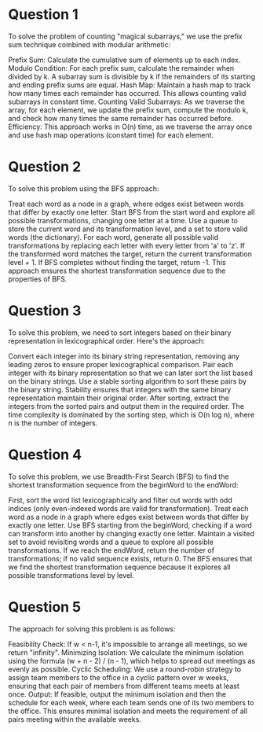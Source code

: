# Question 1
To solve the problem of counting "magical subarrays," we use the prefix sum technique combined with modular arithmetic:

Prefix Sum: Calculate the cumulative sum of elements up to each index.
Modulo Condition: For each prefix sum, calculate the remainder when divided by k. A subarray sum is divisible by k if the remainders of its starting and ending prefix sums are equal.
Hash Map: Maintain a hash map to track how many times each remainder has occurred. This allows counting valid subarrays in constant time.
Counting Valid Subarrays: As we traverse the array, for each element, we update the prefix sum, compute the modulo k, and check how many times the same remainder has occurred before.
Efficiency: This approach works in O(n) time, as we traverse the array once and use hash map operations (constant time) for each element.

# Question 2
To solve this problem using the BFS approach:

Treat each word as a node in a graph, where edges exist between words that differ by exactly one letter.
Start BFS from the start word and explore all possible transformations, changing one letter at a time.
Use a queue to store the current word and its transformation level, and a set to store valid words (the dictionary).
For each word, generate all possible valid transformations by replacing each letter with every letter from 'a' to 'z'.
If the transformed word matches the target, return the current transformation level + 1.
If BFS completes without finding the target, return -1.
This approach ensures the shortest transformation sequence due to the properties of BFS.

# Question  3
To solve this problem, we need to sort integers based on their binary representation in lexicographical order. Here's the approach:

Convert each integer into its binary string representation, removing any leading zeros to ensure proper lexicographical comparison.
Pair each integer with its binary representation so that we can later sort the list based on the binary strings.
Use a stable sorting algorithm to sort these pairs by the binary string. Stability ensures that integers with the same binary representation maintain their original order.
After sorting, extract the integers from the sorted pairs and output them in the required order.
The time complexity is dominated by the sorting step, which is O(n log n), where n is the number of integers.

# Question 4
To solve this problem, we use Breadth-First Search (BFS) to find the shortest transformation sequence from the beginWord to the endWord:

First, sort the word list lexicographically and filter out words with odd indices (only even-indexed words are valid for transformation).
Treat each word as a node in a graph where edges exist between words that differ by exactly one letter.
Use BFS starting from the beginWord, checking if a word can transform into another by changing exactly one letter.
Maintain a visited set to avoid revisiting words and a queue to explore all possible transformations.
If we reach the endWord, return the number of transformations; if no valid sequence exists, return 0.
The BFS ensures that we find the shortest transformation sequence because it explores all possible transformations level by level.

# Question 5
The approach for solving this problem is as follows:

Feasibility Check: If w < n-1, it's impossible to arrange all meetings, so we return "infinity".
Minimizing Isolation: We calculate the minimum isolation using the formula (w + n - 2) / (n - 1), which helps to spread out meetings as evenly as possible.
Cyclic Scheduling: We use a round-robin strategy to assign team members to the office in a cyclic pattern over w weeks, ensuring that each pair of members from different teams meets at least once.
Output: If feasible, output the minimum isolation and then the schedule for each week, where each team sends one of its two members to the office.
This ensures minimal isolation and meets the requirement of all pairs meeting within the available weeks.
